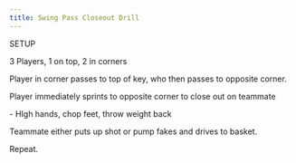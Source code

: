 ```yaml
---
title: Swing Pass Closeout Drill
---
```

SETUP

3 Players, 1 on top, 2 in corners

Player in corner passes to top of key, who then passes to opposite corner.

Player immediately sprints to opposite corner to close out on teammate

\- HIgh hands, chop feet, throw weight back

Teammate either puts up shot or pump fakes and drives to basket.

Repeat.